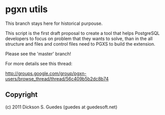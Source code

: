 pgxn utils
==========

This branch stays here for historical purpouse.

This script is the first draft proposal to create a tool
that helps PostgreSQL developers to focus on problem that
they wants to solve, than in the all structure and files
and control files need to PGXS to build the extension.

Please see the 'master' branch!

For more details see this thread:

http://groups.google.com/group/pgxn-users/browse_thread/thread/56c409b5b2dc8b74

Copyright
---------

(c) 2011 Dickson S. Guedes (guedes at guedesoft.net)
